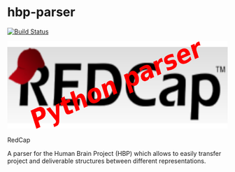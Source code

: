 # hbp-parser

[![Build Status](https://travis-ci.org/gpldecha/hbp-parser.svg?branch=master)](https://travis-ci.org/gpldecha/hbp-parser)

<img src="docs/redcap_logo.png" width="600" height="200" />

RedCap

A parser for the Human Brain Project (HBP) which allows to easily transfer project and deliverable structures between different representations.

